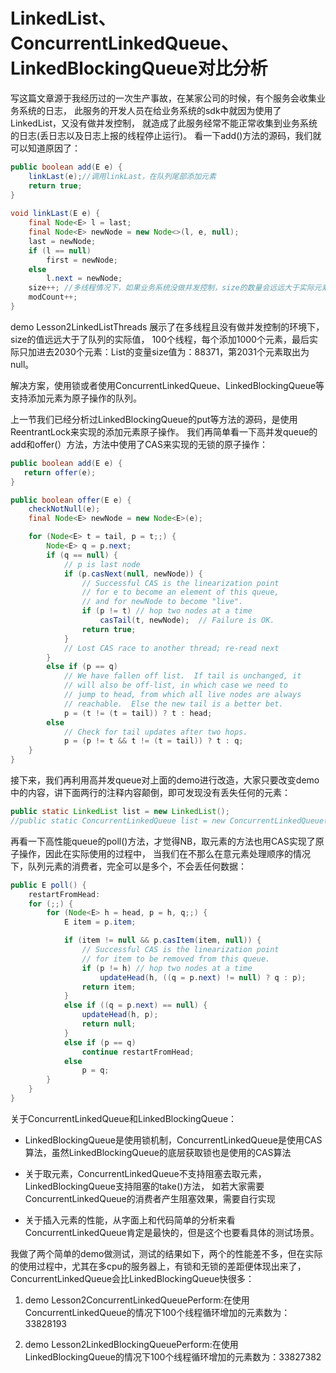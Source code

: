 # LinkedList、ConcurrentLinkedQueue、LinkedBlockingQueue对比分析

写这篇文章源于我经历过的一次生产事故，在某家公司的时候，有个服务会收集业务系统的日志，
此服务的开发人员在给业务系统的sdk中就因为使用了LinkedList，又没有做并发控制，
就造成了此服务经常不能正常收集到业务系统的日志(丢日志以及日志上报的线程停止运行)。
看一下add()方法的源码，我们就可以知道原因了：

```java
public boolean add(E e) {
    linkLast(e);//调用linkLast，在队列尾部添加元素
    return true;
}
 
void linkLast(E e) {
    final Node<E> l = last;
    final Node<E> newNode = new Node<>(l, e, null);
    last = newNode;
    if (l == null)
        first = newNode;
    else
        l.next = newNode;
    size++; //多线程情况下，如果业务系统没做并发控制，size的数量会远远大于实际元素的数量
    modCount++;
}
```

demo Lesson2LinkedListThreads 展示了在多线程且没有做并发控制的环境下，size的值远远大于了队列的实际值，
100个线程，每个添加1000个元素，最后实际只加进去2030个元素：List的变量size值为：88371，第2031个元素取出为null。

解决方案，使用锁或者使用ConcurrentLinkedQueue、LinkedBlockingQueue等支持添加元素为原子操作的队列。

上一节我们已经分析过LinkedBlockingQueue的put等方法的源码，是使用ReentrantLock来实现的添加元素原子操作。
我们再简单看一下高并发queue的add和offer(）方法，方法中使用了CAS来实现的无锁的原子操作：

```java
public boolean add(E e) {
   return offer(e);
}

public boolean offer(E e) {
    checkNotNull(e);
    final Node<E> newNode = new Node<E>(e);

    for (Node<E> t = tail, p = t;;) {
        Node<E> q = p.next;
        if (q == null) {
            // p is last node
            if (p.casNext(null, newNode)) {
                // Successful CAS is the linearization point
                // for e to become an element of this queue,
                // and for newNode to become "live".
                if (p != t) // hop two nodes at a time
                    casTail(t, newNode);  // Failure is OK.
                return true;
            }
            // Lost CAS race to another thread; re-read next
        }
        else if (p == q)
            // We have fallen off list.  If tail is unchanged, it
            // will also be off-list, in which case we need to
            // jump to head, from which all live nodes are always
            // reachable.  Else the new tail is a better bet.
            p = (t != (t = tail)) ? t : head;
        else
            // Check for tail updates after two hops.
            p = (p != t && t != (t = tail)) ? t : q;
    }
}
```

接下来，我们再利用高并发queue对上面的demo进行改造，大家只要改变demo中的内容，讲下面两行的注释内容颠倒，即可发现没有丢失任何的元素：

```java
public static LinkedList list = new LinkedList();
//public static ConcurrentLinkedQueue list = new ConcurrentLinkedQueue();
```

再看一下高性能queue的poll()方法，才觉得NB，取元素的方法也用CAS实现了原子操作，因此在实际使用的过程中，
当我们在不那么在意元素处理顺序的情况下，队列元素的消费者，完全可以是多个，不会丢任何数据：

```java
public E poll() {
    restartFromHead:
    for (;;) {
        for (Node<E> h = head, p = h, q;;) {
            E item = p.item;

            if (item != null && p.casItem(item, null)) {
                // Successful CAS is the linearization point
                // for item to be removed from this queue.
                if (p != h) // hop two nodes at a time
                    updateHead(h, ((q = p.next) != null) ? q : p);
                return item;
            }
            else if ((q = p.next) == null) {
                updateHead(h, p);
                return null;
            }
            else if (p == q)
                continue restartFromHead;
            else
                p = q;
        }
    }
}
```

关于ConcurrentLinkedQueue和LinkedBlockingQueue：

* LinkedBlockingQueue是使用锁机制，ConcurrentLinkedQueue是使用CAS算法，虽然LinkedBlockingQueue的底层获取锁也是使用的CAS算法

* 关于取元素，ConcurrentLinkedQueue不支持阻塞去取元素，LinkedBlockingQueue支持阻塞的take()方法，
如若大家需要ConcurrentLinkedQueue的消费者产生阻塞效果，需要自行实现

* 关于插入元素的性能，从字面上和代码简单的分析来看ConcurrentLinkedQueue肯定是最快的，但是这个也要看具体的测试场景。

我做了两个简单的demo做测试，测试的结果如下，两个的性能差不多，但在实际的使用过程中，尤其在多cpu的服务器上，有锁和无锁的差距便体现出来了，
ConcurrentLinkedQueue会比LinkedBlockingQueue快很多：

1. demo Lesson2ConcurrentLinkedQueuePerform:在使用ConcurrentLinkedQueue的情况下100个线程循环增加的元素数为：33828193

2. demo Lesson2LinkedBlockingQueuePerform:在使用LinkedBlockingQueue的情况下100个线程循环增加的元素数为：33827382